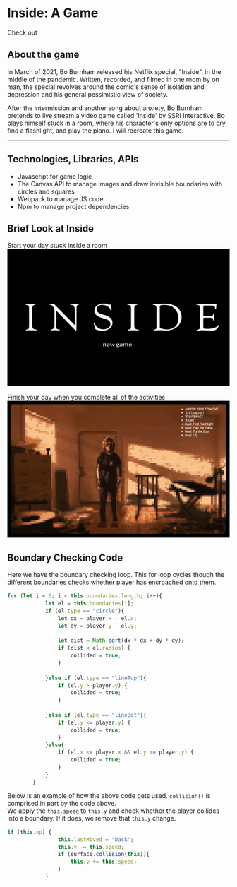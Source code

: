 # Inside: A Game
Check out 
## About the game
In March of 2021, Bo Burnham released his Netflix 
special, "Inside", in the middle of the pandemic. 
Written, recorded, and filmed in one room by on man, 
the special revolves around the comic's sense of isolation 
and depression and his general pessimistic view of society.

After the intermission and another song about anxiety,
Bo Burnham pretends to live stream a video game called 
'Inside' by SSRI Interactive. Bo plays himself stuck in
a room, where his character's only options are to cry,
find a flashlight, and play the piano. I will recreate
this game. 

---

## Technologies, Libraries, APIs
- Javascript for game logic
- The Canvas API to manage images and draw invisible boundaries with circles and squares
- Webpack to manage JS code
- Npm to manage project dependencies 

## Brief Look at Inside
Start your day stuck inside a room     
![Inside: A Game at a glance](/src/assets/ezgif-7-a4eaefffe1ab.gif)


Finish your day when you complete all of the activities    
![Inside: A Game at a glance](/src/assets/ezgif-6-9ee97d54bd88.gif)

## Boundary Checking Code
Here we have the boundary checking loop. This for loop cycles though the different boundaries checks whether player has encroached onto them.
```jsx
for (let i = 0; i < this.boundaries.length; i++){
            let el = this.boundaries[i];
            if (el.type == "circle"){
                let dx = player.x - el.x;
                let dy = player.y - el.y;
                
                let dist = Math.sqrt(dx * dx + dy * dy);
                if (dist < el.radius) {
                    collided = true;
                }

            }else if (el.type == "lineTop"){
                if (el.y > player.y) {
                    collided = true;
                }

            }else if (el.type == "lineBot"){
                if (el.y <= player.y) {
                    collided = true;
                }
            }else{
                if (el.x <= player.x && el.y >= player.y) {
                    collided = true;
                }
            }
        }
```
Below is an example of how the above code gets used. ```collision()``` is comprised in part by the code above.    
We apply the ```this.speed``` to ```this.y``` and check whether the player collides into a boundary. If it does, we remove that ```this.y``` change.
```jsx
if (this.up) {
                this.lastMoved = "back";
                this.y -= this.speed;
                if (surface.collision(this)){
                    this.y += this.speed;
                }
            }
```
